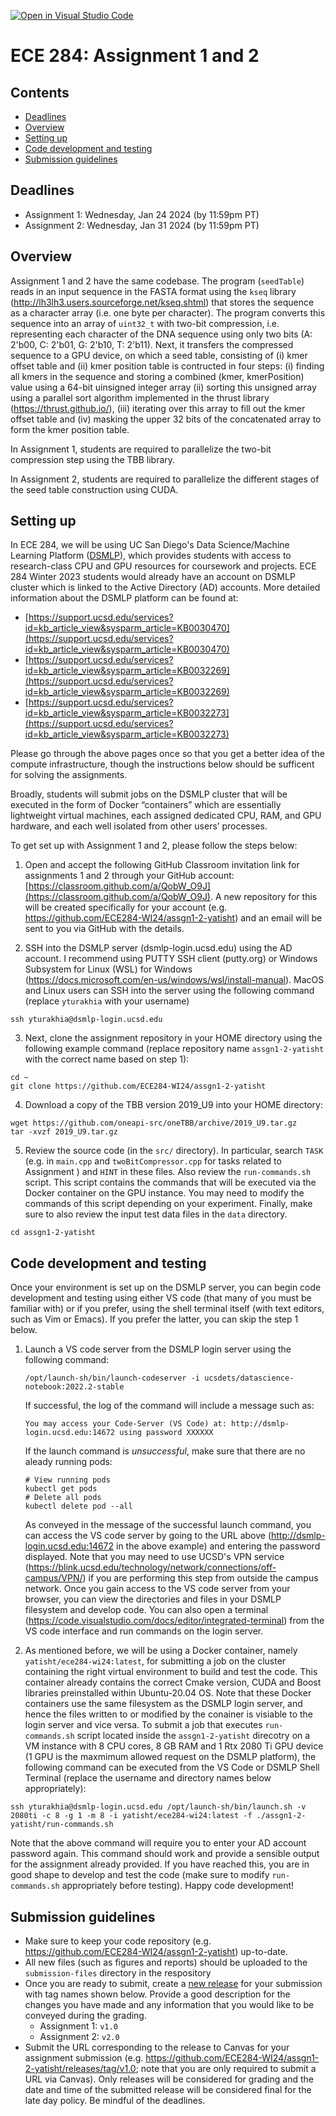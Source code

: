 [![Open in Visual Studio Code](https://classroom.github.com/assets/open-in-vscode-718a45dd9cf7e7f842a935f5ebbe5719a5e09af4491e668f4dbf3b35d5cca122.svg)](https://classroom.github.com/online_ide?assignment_repo_id=13440307&assignment_repo_type=AssignmentRepo)
# ECE 284: Assignment 1 and 2

## Contents
* [Deadlines](#deadlines)
* [Overview](#overview)
* [Setting up](#setting-up)
* [Code development and testing](#code-development-and-testing)
* [Submission guidelines](#submission-guidelines)

## Deadlines
- Assignment 1: Wednesday, Jan 24 2024 (by 11:59pm PT)
- Assignment 2: Wednesday, Jan 31 2024 (by 11:59pm PT)

## Overview

Assignment 1 and 2 have the same codebase. The program (`seedTable`) reads in an input sequence in the FASTA format using the `kseq` library (http://lh3lh3.users.sourceforge.net/kseq.shtml) that stores the sequence as a character array (i.e. one byte per character). The program converts this sequence into an array of `uint32_t` with two-bit compression, i.e. representing each character of the DNA sequence using only two bits (A: 2'b00, C: 2'b01, G: 2'b10, T: 2'b11). Next, it transfers the compressed sequence to a GPU device, on which a seed table, consisting of (i) kmer offset table and (ii) kmer position table is contructed in four steps: (i) finding all kmers in the sequence and storing a combined (kmer, kmerPosition) value using a 64-bit uinsigned integer array (ii) sorting this unsigned array using a parallel sort algorithm implemented in the thrust library (https://thrust.github.io/), (iii) iterating over this array to fill out the kmer offset table and (iv) masking the upper 32 bits of the concatenated array to form the kmer position table.

In Assignment 1, students are required to parallelize the two-bit compression step using the TBB library.

In Assignment 2, students are required to parallelize the different stages of the seed table construction using CUDA.

## Setting up

In ECE 284, we will be using UC San Diego's Data Science/Machine Learning Platform ([DSMLP](https://blink.ucsd.edu/faculty/instruction/tech-guide/dsmlp/index.html)), which provides students with access to research-class CPU and GPU resources for coursework and projects. ECE 284 Winter 2023 students would already have an account on DSMLP cluster which is linked to the Active Directory (AD) accounts. More detailed information about the DSMLP platform can be found at: 
* [https://support.ucsd.edu/services?id=kb_article_view&sysparm_article=KB0030470](https://support.ucsd.edu/services?id=kb_article_view&sysparm_article=KB0030470)
* [https://support.ucsd.edu/services?id=kb_article_view&sysparm_article=KB0032269](https://support.ucsd.edu/services?id=kb_article_view&sysparm_article=KB0032269)
* [https://support.ucsd.edu/services?id=kb_article_view&sysparm_article=KB0032273](https://support.ucsd.edu/services?id=kb_article_view&sysparm_article=KB0032273)
  
Please go through the above pages once so that you get a better idea of the compute infrastructure, though the instructions below should be sufficent for solving the assignments.

Broadly, students will submit jobs on the DSMLP cluster that will be executed in the form of Docker “containers” which are essentially lightweight virtual machines, each assigned dedicated CPU, RAM, and GPU hardware, and each well isolated from other users’ processes.

To get set up with Assignment 1 and 2, please follow the steps below:

1. Open and accept the following GitHub Classroom invitation link for assignments 1 and 2 through your GitHub account: [https://classroom.github.com/a/QobW_O9J](https://classroom.github.com/a/QobW_O9J). A new repository for this will be created specifically for your account (e.g. https://github.com/ECE284-WI24/assgn1-2-yatisht) and an email will be sent to you via GitHub with the details.

2. SSH into the DSMLP server (dsmlp-login.ucsd.edu) using the AD account. I recommend using PUTTY SSH client (putty.org) or Windows Subsystem for Linux (WSL) for Windows (https://docs.microsoft.com/en-us/windows/wsl/install-manual). MacOS and Linux users can SSH into the server using the following command (replace `yturakhia` with your username)

```
ssh yturakhia@dsmlp-login.ucsd.edu
```

3. Next, clone the assignment repository in your HOME directory using the following example command (replace repository name `assgn1-2-yatisht` with the correct name based on step 1):
```
cd ~
git clone https://github.com/ECE284-WI24/assgn1-2-yatisht
```

4. Download a copy of the TBB version 2019_U9 into your HOME directory:

```
wget https://github.com/oneapi-src/oneTBB/archive/2019_U9.tar.gz
tar -xvzf 2019_U9.tar.gz
```

5. Review the source code (in the `src/` directory). In particular, search `TASK` (e.g. in `main.cpp` and `twoBitCompressor.cpp` for tasks related to Assignment ) and `HINT` in these files. Also review the `run-commands.sh` script. This script contains the commands that will be executed via the Docker container on the GPU instance. You may need to modify the commands of this script depending on your experiment. Finally, make sure to also review the input test data files in the `data` directory.
```
cd assgn1-2-yatisht
```

## Code development and testing

Once your environment is set up on the DSMLP server, you can begin code development and testing using either VS code (that many of you must be familiar with) or if you prefer, using the shell terminal itself (with text editors, such as Vim or Emacs). If you prefer the latter, you can skip the step 1 below.

1. Launch a VS code server from the DSMLP login server using the following command:
   ```
   /opt/launch-sh/bin/launch-codeserver -i ucsdets/datascience-notebook:2022.2-stable
   ```
   If successful, the log of the command will include a message such as:
   ```
   You may access your Code-Server (VS Code) at: http://dsmlp-login.ucsd.edu:14672 using password XXXXXX
   ```
   If the launch command is *unsuccessful*, make sure that there are no aleady running pods:
   ```
   # View running pods
   kubectl get pods
   # Delete all pods
   kubectl delete pod --all
   ```
   As conveyed in the message of the successful launch command, you can access the VS code server by going to the URL above (http://dsmlp-login.ucsd.edu:14672 in the above example) and entering the password displayed. Note that you may need to use UCSD's VPN service (https://blink.ucsd.edu/technology/network/connections/off-campus/VPN/) if you are performing this step from outside the campus network. Once you gain access to the VS code server from your browser, you can view the directories and files in your DSMLP filesystem and develop code. You can also open a terminal (https://code.visualstudio.com/docs/editor/integrated-terminal) from the VS code interface and run commands on the login server.

2. As mentioned before, we will be using a Docker container, namely `yatisht/ece284-wi24:latest`, for submitting a job on the cluster containing the right virtual environment to build and test the code. This container already contains the correct Cmake version, CUDA and Boost libraries preinstalled within Ubuntu-20.04 OS. Note that these Docker containers use the same filesystem as the DSMLP login server, and hence the files written to or modified by the conainer is visiable to the login server and vice versa. To submit a job that executes `run-commands.sh` script located inside the `assgn1-2-yatisht` direcotry on a VM instance with 8 CPU cores, 8 GB RAM and 1 Rtx 2080 Ti GPU device (1 GPU is the maxmimum allowed request on the DSMLP platform), the following command can be executed from the VS Code or DSMLP Shell Terminal (replace the username and directory names below appropriately):

```
ssh yturakhia@dsmlp-login.ucsd.edu /opt/launch-sh/bin/launch.sh -v 2080ti -c 8 -g 1 -m 8 -i yatisht/ece284-wi24:latest -f ./assgn1-2-yatisht/run-commands.sh
```
Note that the above command will require you to enter your AD account password again. This command should work and provide a sensible output for the assignment already provided. If you have reached this, you are in good shape to develop and test the code (make sure to modify `run-commands.sh` appropriately before testing). Happy code development!

## Submission guidelines

* Make sure to keep your code repository (e.g. https://github.com/ECE284-WI24/assgn1-2-yatisht) up-to-date.
* All new files (such as figures and reports) should be uploaded to the `submission-files` directory in the respository
* Once you are ready to submit, create a [new release](https://docs.github.com/en/repositories/releasing-projects-on-github/managing-releases-in-a-repository#creating-a-release) for your submission with tag names shown below. Provide a good description for the changes you have made and any information that you would like to be conveyed during the grading.
  * Assignment 1: `v1.0`
  * Assignment 2: `v2.0`
* Submit the URL corresponding to the release to Canvas for your assignment submission (e.g. https://github.com/ECE284-WI24/assgn1-2-yatisht/releases/tag/v1.0; note that you are only required to submit a URL via Canvas). Only releases will be considered for grading and the date and time of the submitted release will be considered final for the late day policy. Be mindful of the deadlines.

